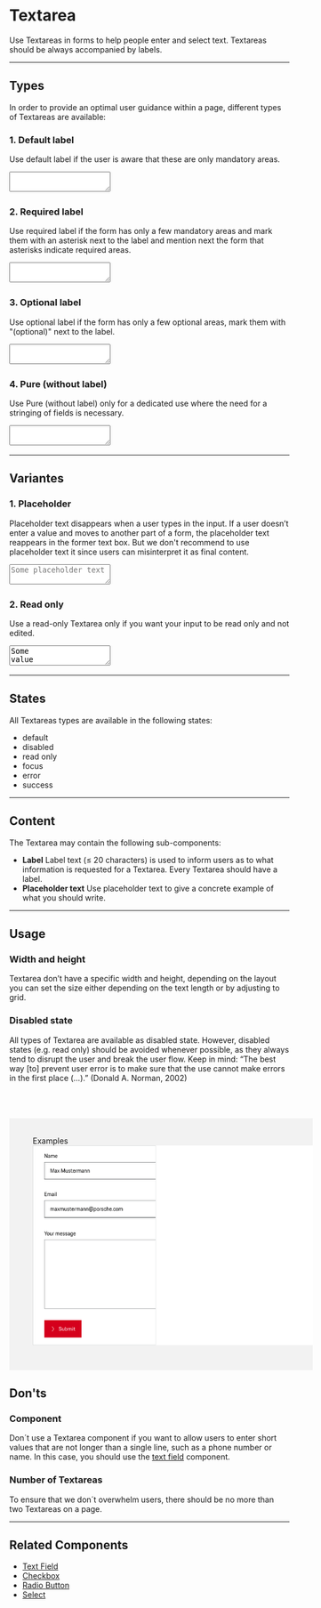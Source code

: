 # Textarea
 
Use Textareas in forms to help people enter and select text. Textareas should be always accompanied by labels.
 
---
 
## Types
 
In order to provide an optimal user guidance within a page, different types of Textareas are 
available:
 
### 1. Default label
 
Use default label if the user is aware that these are only mandatory areas.

 
<p-textarea-wrapper label="Some label"><textarea name="some-name"></textarea></p-textarea-wrapper>
 
### 2. Required label
 
Use required label if the form has only a few mandatory areas and mark them with an asterisk next to the label and mention next the form that asterisks indicate required areas.
 
<p-textarea-wrapper label="Some label*"><textarea name="some-name"></textarea></p-textarea-wrapper>
 
### 3. Optional label
 
Use optional label if the form has only a few optional areas, mark them with "(optional)" next to the label.
 
<p-textarea-wrapper label="Some label (optional)"><textarea name="some-name"></textarea></p-textarea-wrapper>

### 4. Pure (without label)

Use Pure (without label) only for a dedicated use where the need for a stringing of fields is necessary.

<p-textarea-wrapper label="Some label" hide-label="true"><textarea name="some-name"></textarea></p-textarea-wrapper>
 
---
 
## Variantes
 
### 1. Placeholder
 
Placeholder text disappears when a user types in the input. If a user doesn’t enter a value and moves to another part of a form, the placeholder text reappears in the former text box. But we don't recommend to use placeholder text it since users can misinterpret it as final content.
 
<p-textarea-wrapper label="Some label"><textarea name="some-name" placeholder="Some placeholder text"></textarea></p-textarea-wrapper>

### 2. Read only
 
Use a read-only Textarea only if you want your input to be read only and not edited.
 
<p-textarea-wrapper label="Some label"><textarea name="some-name" readonly="readonly">Some value</textarea></p-textarea-wrapper>
 
---
 
## States
 
All Textareas types are available in the following states:
 
* default 
* disabled 
* read only
* focus
* error
* success

 
---
 
## Content
 
The Textarea may contain the following sub-components:
 
- **Label**
Label text (≤ 20 characters) is used to inform users as to what information is requested for a Textarea. Every Textarea should have a label.
- **Placeholder text**
Use placeholder text to give a concrete example of what you should write.
 
---
 
## Usage
 
### Width and height
 
Textarea don’t have a specific width and height, depending on the layout you can set the size either depending on the text length or by adjusting to grid.
 
 
### Disabled state
 
All types of Textarea are available as disabled state. However, disabled states (e.g. read only) should be avoided whenever possible, as they always tend to disrupt the user and break the user flow. Keep in mind: “The best way [to] prevent user error is to make sure that the use cannot make errors in the first place (…).” (Donald A. Norman, 2002)

 <div style="background:#F2F2F2; width:100%; margin-top: 64px; padding-top: 32px; padding-left: 42px; padding-bottom: 42px;">
    <p-headline variant="headline-3" tag="h3" style="margin-bottom: 24px;">Examples</p-headline>
    <img src="./assets/form-textarea-examples.png" alt="Examples for textareas"/>
</div>

## Don'ts

### Component
Don´t use a Textarea component if you want to allow users to enter short values that are not longer than a single line, such as a phone number or name. In this case, you should use the [text field](#/components/form/text-field#design) component.

### Number of Textareas
To ensure that we don´t overwhelm users, there should be no more than two Textareas on a page.

---
 
## Related Components
 
* [Text Field](#/components/form/text-field)
* [Checkbox](#/components/form/checkbox)
* [Radio Button](#/components/form/radio-button)
* [Select](#/components/form/select)

